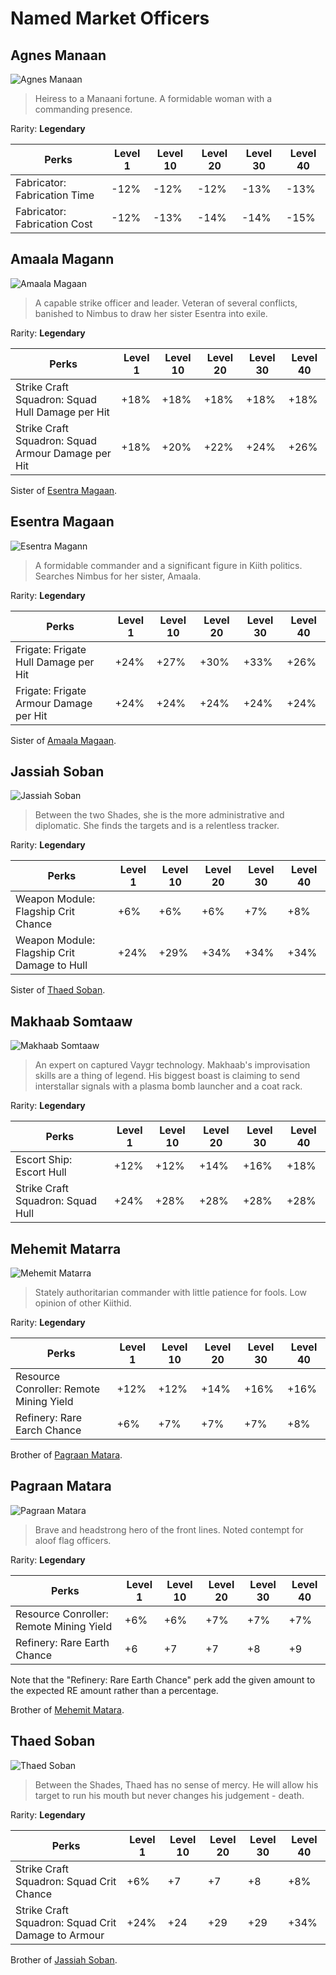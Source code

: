 # Named Market Officers

## Agnes Manaan

![Agnes Manaan](../../img/officers/agnes-manaan.png)

> Heiress to a Manaani fortune. A formidable woman with a commanding presence.

Rarity: **Legendary**

|Perks                       |Level 1|Level 10|Level 20|Level 30|Level 40|
|----------------------------|-------|--------|--------|--------|--------|
|Fabricator: Fabrication Time|-12%   |-12%    |-12%    |-13%    |-13%    |
|Fabricator: Fabrication Cost|-12%   |-13%    |-14%    |-14%    |-15%    |

## Amaala Magann

![Amaala Magaan](../../img/officers/amaala-magann.png)

> A capable strike officer and leader. Veteran of several conflicts, banished to
  Nimbus to draw her sister Esentra into exile.

Rarity: **Legendary**

|Perks                                             |Level 1|Level 10|Level 20|Level 30|Level 40|
|--------------------------------------------------|-------|--------|--------|--------|--------|
|Strike Craft Squadron: Squad Hull Damage per Hit  |+18%   |+18%    |+18%    |+18%    |+18%    |
|Strike Craft Squadron: Squad Armour Damage per Hit|+18%   |+20%    |+22%    |+24%    |+26%    |

Sister of [Esentra Magaan](#esentra-magaan).

## Esentra Magaan

![Esentra Magann](../../img/officers/esentra-magann.png)

> A formidable commander and a significant figure in Kiith politics. Searches
  Nimbus for her sister, Amaala.

Rarity: **Legendary**

|Perks                                 |Level 1|Level 10|Level 20|Level 30|Level 40|
|--------------------------------------|-------|--------|--------|--------|--------|
|Frigate: Frigate Hull Damage per Hit  |+24%   |+27%    |+30%    |+33%    |+26%    |
|Frigate: Frigate Armour Damage per Hit|+24%   |+24%    |+24%    |+24%    |+24%    |

Sister of [Amaala Magaan](#amaala-magann).

## Jassiah Soban

![Jassiah Soban](../../img/officers/jassiah-soban.png)

> Between the two Shades, she is the more administrative and diplomatic. She
  finds the targets and is a relentless tracker.

Rarity: **Legendary**

|Perks                                      |Level 1|Level 10|Level 20|Level 30|Level 40|
|-------------------------------------------|-------|--------|--------|--------|--------|
|Weapon Module: Flagship Crit Chance        |+6%    |+6%     |+6%     |+7%     |+8%     |
|Weapon Module: Flagship Crit Damage to Hull|+24%   |+29%    |+34%    |+34%    |+34%    |

Sister of [Thaed Soban](#thaed-soban).

## Makhaab Somtaaw

![Makhaab Somtaaw](../../img/officers/makhaab-somtaaw.png)

> An expert on captured Vaygr technology. Makhaab's improvisation skills are a
  thing of legend. His biggest boast is claiming to send interstallar signals
  with a plasma bomb launcher and a coat rack.

Rarity: **Legendary**

|Perks                            |Level 1|Level 10|Level 20|Level 30|Level 40|
|---------------------------------|-------|--------|--------|--------|--------|
|Escort Ship: Escort Hull         |+12%   |+12%    |+14%    |+16%    |+18%    |
|Strike Craft Squadron: Squad Hull|+24%   |+28%    |+28%    |+28%    |+28%    |

## Mehemit Matarra

![Mehemit Matarra](../../img/officers/mehemit-matara.png)

> Stately authoritarian commander with little patience for fools. Low opinion of
  other Kiithid.

Rarity: **Legendary**

|Perks                                  |Level 1|Level 10|Level 20|Level 30|Level 40|
|---------------------------------------|-------|--------|--------|--------|--------|
|Resource Conroller: Remote Mining Yield|+12%   |+12%    |+14%    |+16%    |+16%    |
|Refinery: Rare Earch Chance            |+6%    |+7%     |+7%     |+7%     |+8%     |

Brother of [Pagraan Matara](#pagraan-matara).

## Pagraan Matara

![Pagraan Matara](../../img/officers/pagraan-matara.png)

> Brave and headstrong hero of the front lines. Noted contempt for aloof flag
  officers.

Rarity: **Legendary**

|Perks                                  |Level 1|Level 10|Level 20|Level 30|Level 40|
|---------------------------------------|-------|--------|--------|--------|--------|
|Resource Conroller: Remote Mining Yield|+6%    |+6%     |+7%     |+7%     |+7%     |
|Refinery: Rare Earth Chance            |+6     |+7      |+7      |+8      |+9      |

Note that the "Refinery: Rare Earth Chance" perk add the given amount to the
expected RE amount rather than a percentage.

Brother of [Mehemit Matara](#mehemit-matarra).

## Thaed Soban

![Thaed Soban](../../img/officers/thaed-soban.png)

> Between the Shades, Thaed has no sense of mercy. He will allow his target to
  run his mouth but never changes his judgement - death.

Rarity: **Legendary**

|Perks                                             |Level 1|Level 10|Level 20|Level 30|Level 40|
|--------------------------------------------------|-------|--------|--------|--------|--------|
|Strike Craft Squadron: Squad Crit Chance          |+6%    |+7      |+7      |+8      |+8%     |
|Strike Craft Squadron: Squad Crit Damage to Armour|+24%   |+24     |+29     |+29     |+34%    |

Brother of [Jassiah Soban](#jassiah-soban).
